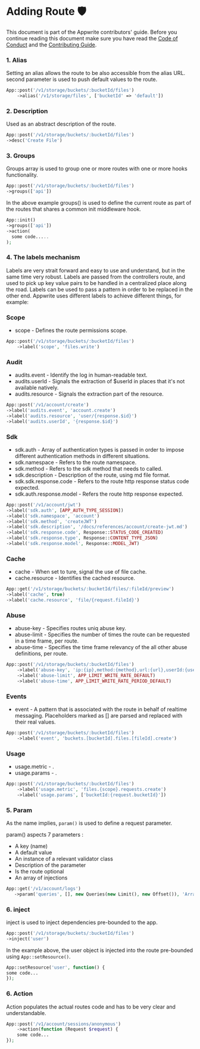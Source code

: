 # Adding Route 🛡

This document is part of the Appwrite contributors' guide. Before you continue reading this document make sure you have read the [Code of Conduct](https://github.com/appwrite/appwrite/blob/master/CODE_OF_CONDUCT.md) and the [Contributing Guide](https://github.com/appwrite/appwrite/blob/master/CONTRIBUTING.md).

### 1. Alias
Setting an alias allows the route to be also accessible from the alias URL.
second parameter is used to push default values to the route.
```php
App::post('/v1/storage/buckets/:bucketId/files')
    ->alias('/v1/storage/files', ['bucketId' => 'default'])
```

### 2. Description
Used as an  abstract description of the route. 
```php
App::post('/v1/storage/buckets/:bucketId/files')
->desc('Create File')
```

### 3. Groups
Groups array is used to group one or more routes with one or more hooks functionality.
```php
App::post('/v1/storage/buckets/:bucketId/files')
->groups(['api'])
```
In the above example groups() is used to define the current route as part of the routes that shares a common init middleware hook. 
```php
App::init()
->groups(['api'])
->action(
  some code.....
);
```


### 4. The labels mechanism
Labels are very strait forward and easy to use and understand, but in the same time very robust.
Labels are passed from the controllers route, and used to pick up key value pairs to be handled in a centralized place
along the road.
Labels can be used to pass a pattern in order to be replaced in the other end.
Appwrite uses different labels to achieve different things, for example:

### Scope
* scope - Defines the route permissions scope.

```php
App::post('/v1/storage/buckets/:bucketId/files')
    ->label('scope', 'files.write')
```

### Audit
* audits.event - Identify the log in human-readable text.
* audits.userId - Signals the extraction of $userId in places that it's not available natively.
* audits.resource - Signals the extraction part of the resource.


```php
App::post('/v1/account/create')
->label('audits.event', 'account.create')
->label('audits.resource', 'user/{response.$id}')
->label('audits.userId', '{response.$id}')
```

### Sdk
* sdk.auth - Array of authentication types is passed in order to impose different authentication methods in different situations.
* sdk.namespace - Refers to the route namespace.
* sdk.method - Refers to the sdk method that needs to called.
* sdk.description - Description of the route, using md file format.
* sdk.sdk.response.code - Refers to the route http response status code expected.
* sdk.auth.response.model - Refers the route http response expected.

```php
App::post('/v1/account/jwt')
->label('sdk.auth', [APP_AUTH_TYPE_SESSION])
->label('sdk.namespace', 'account')
->label('sdk.method', 'createJWT')
->label('sdk.description', '/docs/references/account/create-jwt.md')
->label('sdk.response.code', Response::STATUS_CODE_CREATED)
->label('sdk.response.type', Response::CONTENT_TYPE_JSON)
->label('sdk.response.model', Response::MODEL_JWT)
```

### Cache
* cache - When set to ture, signal the use of file cache. 
* cache.resource - Identifies the cached resource.

```php
App::get('/v1/storage/buckets/:bucketId/files/:fileId/preview')
->label('cache', true)
->label('cache.resource', 'file/{request.fileId}')
```

### Abuse
* abuse-key - Specifies routes uniq abuse key.
* abuse-limit - Specifies the number of times the route can be requested in a time frame, per route.
* abuse-time - Specifies the time frame relevancy of the all other abuse definitions, per route.

```php
App::post('/v1/storage/buckets/:bucketId/files')
    ->label('abuse-key', 'ip:{ip},method:{method},url:{url},userId:{userId}')
    ->label('abuse-limit', APP_LIMIT_WRITE_RATE_DEFAULT)
    ->label('abuse-time', APP_LIMIT_WRITE_RATE_PERIOD_DEFAULT)
```

### Events
* event - A pattern that is associated with the route in behalf of realtime messaging.
  Placeholders marked as [] are parsed and replaced with their real values.

```php
App::post('/v1/storage/buckets/:bucketId/files')
    ->label('event', 'buckets.[bucketId].files.[fileId].create')
```

### Usage
* usage.metric - .
* usage.params - .
```php
App::post('/v1/storage/buckets/:bucketId/files')
    ->label('usage.metric', 'files.{scope}.requests.create')
    ->label('usage.params', ['bucketId:{request.bucketId}'])
```

### 5. Param
As the name implies, `param()` is used to define a request parameter.

param() aspects 7 parameters :
* A key (name) 
* A default value
* An instance of a relevant validator class
* Description of the parameter
* Is the route optional
* An array of injections
```php
App::get('/v1/account/logs')
   ->param('queries', [], new Queries(new Limit(), new Offset()), 'Array of query strings generated using the Query class provided by the SDK. [Learn more about queries](https://appwrite.io/docs/databases#querying-documents). Only supported methods are limit and offset', true)
```


### 6. inject
inject is used to inject dependencies pre-bounded to the app.

```php
App::post('/v1/storage/buckets/:bucketId/files')
->inject('user')
```

In the example above, the user object is injected into the route pre-bounded using `App::setResource()`.

```php
App::setResource('user', function() {
some code...
});
```

### 6. Action
Action populates the actual routes code and has to be very clear and understandable. 

```php
App::post('/v1/account/sessions/anonymous')
    ->action(function (Request $request) {
    some code...
});
```
